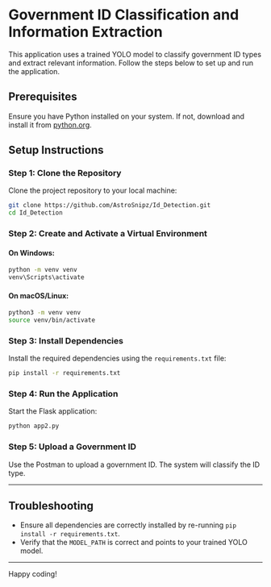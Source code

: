 # Government ID Classification and Information Extraction

This application uses a trained YOLO model to classify government ID types and extract relevant information. Follow the steps below to set up and run the application.

## Prerequisites

Ensure you have Python installed on your system. If not, download and install it from [python.org](https://www.python.org/).

## Setup Instructions

### Step 1: Clone the Repository

Clone the project repository to your local machine:

```bash
git clone https://github.com/AstroSnipz/Id_Detection.git
cd Id_Detection
```

### Step 2: Create and Activate a Virtual Environment

#### On Windows:

```bash
python -m venv venv
venv\Scripts\activate
```

#### On macOS/Linux:

```bash
python3 -m venv venv
source venv/bin/activate
```

### Step 3: Install Dependencies

Install the required dependencies using the `requirements.txt` file:

```bash
pip install -r requirements.txt
```

### Step 4: Run the Application

Start the Flask application:

```bash
python app2.py
```

### Step 5: Upload a Government ID

Use the Postman to upload a government ID. The system will classify the ID type.

---

## Troubleshooting

- Ensure all dependencies are correctly installed by re-running `pip install -r requirements.txt`.
- Verify that the `MODEL_PATH` is correct and points to your trained YOLO model.

---

Happy coding!
